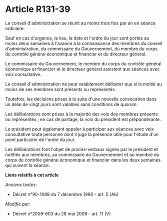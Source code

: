 # Article R131-39

Le conseil d'administration se réunit au moins trois fois par an en séance ordinaire. 

Sauf en cas d'urgence, le lieu, la date et l'ordre du jour sont portés au moins deux semaines à l'avance à la connaissance
des membres du conseil d'administration, du commissaire du Gouvernement, du   membre du corps du contrôle général économique
et financier  et du directeur général. 

Le commissaire du Gouvernement, le   membre du corps du contrôle général économique et financier  et le directeur général
assistent aux séances avec voix consultative. 

Le conseil d'administration ne peut valablement délibérer que si la moitié au moins de ses membres sont présents ou
représentés. 

Toutefois, les décisions prises à la suite d'une nouvelle convocation dans un délai de vingt jours sont valables sans
conditions de quorum. 

Les délibérations sont prises à la majorité des voix des membres présents ou représentés ; en cas de partage, la voix du
président est prépondérante. 

Le président peut également appeler à participer aux séances avec voix consultative toute personne dont il juge la présence
utile pour l'étude d'un point particulier de l'ordre du jour. 

Les délibérations font l'objet de procès-verbaux signés par le président et notifiés aux membres, au commissaire du
Gouvernement et au   membre du corps du contrôle général économique et financier  dans les deux semaines qui suivent la
séance.

**Liens relatifs à cet article**

_Anciens textes_:

  - Décret n°90-1089 du 7 décembre 1990 - art. 5 (Ab)

_Modifié par_:

  - Décret n°2009-603 du 28 mai 2009 - art. 11 (V)
